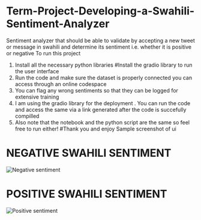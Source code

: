 # Term-Project-Developing-a-Swahili-Sentiment-Analyzer
Sentiment analyzer that should be able to validate by accepting a new tweet or message in swahili and determine its sentiment i.e. whether it is positive or negative
To run this project
1. Install all the necessary python libraries #Install the gradio library to run the user interface
2. Run the code and make sure the dataset is properly connected you can access through an online codespace 
3. You can flag any wrong sentiments so that they can be logged for extensive training
4. I am using the gradio library for the deployment . You can run the code and access the same via a link generated after the code is succefully compilled
5. Also note that the notebook and the python script are the same so feel free to run either!
#Thank you and enjoy
Sample screenshot of ui
# NEGATIVE SWAHILI SENTIMENT
![Negative sentiment](https://i.imgur.com/AFOx.png)
# POSITIVE SWAHILI SENTIMENT
![Positive sentiment](https://imgur.com/a/6PqLRw3)
